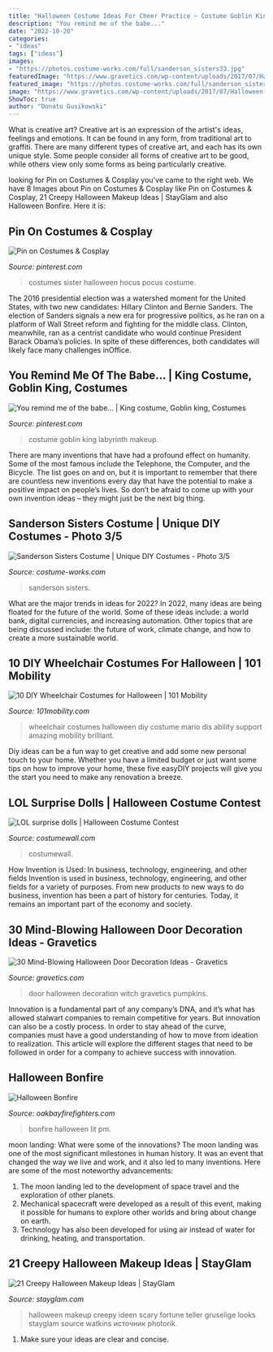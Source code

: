 ```yaml
---
title: "Halloween Costume Ideas For Cheer Practice ~ Costume Goblin King Labyrinth Makeup"
description: "You remind me of the babe..."
date: "2022-10-20"
categories:
- "ideas"
tags: ["ideas"]
images:
- "https://photos.costume-works.com/full/sanderson_sisters33.jpg"
featuredImage: "https://www.gravetics.com/wp-content/uploads/2017/07/Halloween-Witch-Wreath-Door.jpg"
featured_image: "https://photos.costume-works.com/full/sanderson_sisters33.jpg"
image: "https://www.gravetics.com/wp-content/uploads/2017/07/Halloween-Witch-Wreath-Door.jpg"
ShowToc: true
author: "Donato Gusikowski"
---
```



What is creative art?
Creative art is an expression of the artist's ideas, feelings and emotions. It can be found in any form, from traditional art to graffiti. There are many different types of creative art, and each has its own unique style. Some people consider all forms of creative art to be good, while others view only some forms as being particularly creative.

	

		
looking for Pin on Costumes &amp; Cosplay you've came to the right web. We have 8 Images about Pin on Costumes &amp; Cosplay like Pin on Costumes &amp; Cosplay, 21 Creepy Halloween Makeup Ideas | StayGlam and also Halloween Bonfire. Here it is:
		
    
## Pin On Costumes &amp; Cosplay

<img loading=lazy src="https://i.pinimg.com/736x/bb/8d/e6/bb8de6b33065b19db5f677712729890a.jpg" onerror="this.onerror=null;this.src='https://tse2.mm.bing.net/th?id=OIP.18oPEWBfBkD7jxq7GBt3nQHaE6&amp;pid=15.1';" alt="Pin on Costumes &amp; Cosplay">

_Source: pinterest.com_

>costumes sister halloween hocus pocus costume. 

	

The 2016 presidential election was a watershed moment for the United States, with two new candidates: Hillary Clinton and Bernie Sanders. The election of Sanders signals a new era for progressive politics, as he ran on a platform of Wall Street reform and fighting for the middle class. Clinton, meanwhile, ran as a centrist candidate who would continue President Barack Obama’s policies. In spite of these differences, both candidates will likely face many challenges inOffice.

    
## You Remind Me Of The Babe... | King Costume, Goblin King, Costumes

<img loading=lazy src="https://i.pinimg.com/736x/d2/82/f5/d282f5e81e1e685f717b758a6eca9e53.jpg" onerror="this.onerror=null;this.src='https://tse4.mm.bing.net/th?id=OIP.iT9SYOAssHJXBSvG39W_LQHaJj&amp;pid=15.1';" alt="You remind me of the babe... | King costume, Goblin king, Costumes">

_Source: pinterest.com_

>costume goblin king labyrinth makeup. 

	

There are many inventions that have had a profound effect on humanity. Some of the most famous include the Telephone, the Computer, and the Bicycle. The list goes on and on, but it is important to remember that there are countless new inventions every day that have the potential to make a positive impact on people’s lives. So don’t be afraid to come up with your own invention ideas – they might just be the next big thing.

    
## Sanderson Sisters Costume | Unique DIY Costumes - Photo 3/5

<img loading=lazy src="https://photos.costume-works.com/full/sanderson_sisters33.jpg" onerror="this.onerror=null;this.src='https://tse4.mm.bing.net/th?id=OIP.gsB6dTn-2jNGEeU45twXwAHaJ3&amp;pid=15.1';" alt="Sanderson Sisters Costume | Unique DIY Costumes - Photo 3/5">

_Source: costume-works.com_

>sanderson sisters. 

	

What are the major trends in ideas for 2022?
In 2022, many ideas are being floated for the future of the world. Some of these ideas include: a world bank, digital currencies, and increasing automation. Other topics that are being discussed include: the future of work, climate change, and how to create a more sustainable world.

    
## 10 DIY Wheelchair Costumes For Halloween | 101 Mobility

<img loading=lazy src="https://101mobility.com/wp-content/uploads/2019/06/MARIO_FB.jpg" onerror="this.onerror=null;this.src='https://tse3.mm.bing.net/th?id=OIP.DulbqoiBawyfCHsSpMsvNAHaHa&amp;pid=15.1';" alt="10 DIY Wheelchair Costumes for Halloween | 101 Mobility">

_Source: 101mobility.com_

>wheelchair costumes halloween diy costume mario dis ability support amazing mobility brilliant. 

	

Diy ideas can be a fun way to get creative and add some new personal touch to your home. Whether you have a limited budget or just want some tips on how to improve your home, these five easyDIY projects will give you the start you need to make any renovation a breeze.

    
## LOL Surprise Dolls | Halloween Costume Contest

<img loading=lazy src="https://costumewall.com/halloween-costume-contest/wp-content/uploads/2017/11/IMG_6483-1024x1024.jpg" onerror="this.onerror=null;this.src='https://tse1.mm.bing.net/th?id=OIP.eFeBkVPBtuk20EcdSkbE8AHaHa&amp;pid=15.1';" alt="LOL surprise dolls | Halloween Costume Contest">

_Source: costumewall.com_

>costumewall. 

	

How Invention is Used: In business, technology, engineering, and other fields
Invention is used in business, technology, engineering, and other fields for a variety of purposes. From new products to new ways to do business, invention has been a part of history for centuries. Today, it remains an important part of the economy and society.

    
## 30 Mind-Blowing Halloween Door Decoration Ideas - Gravetics

<img loading=lazy src="https://www.gravetics.com/wp-content/uploads/2017/07/Halloween-Witch-Wreath-Door.jpg" onerror="this.onerror=null;this.src='https://tse1.mm.bing.net/th?id=OIP.k-cfPtH1A0B-UX47WOHgHQHaLH&amp;pid=15.1';" alt="30 Mind-Blowing Halloween Door Decoration Ideas - Gravetics">

_Source: gravetics.com_

>door halloween decoration witch gravetics pumpkins. 

	

Innovation is a fundamental part of any company’s DNA, and it’s what has allowed stalwart companies to remain competitive for years. But innovation can also be a costly process. In order to stay ahead of the curve, companies must have a good understanding of how to move from ideation to realization. This article will explore the different stages that need to be followed in order for a company to achieve success with innovation.

    
## Halloween Bonfire

<img loading=lazy src="http://www.oakbayfirefighters.com/wp-content/uploads/2012/02/DSC04993-e1330463849774.jpg" onerror="this.onerror=null;this.src='https://tse4.mm.bing.net/th?id=OIP.xe_V3YHB2dxJdpokMWGpvgHaE7&amp;pid=15.1';" alt="Halloween Bonfire">

_Source: oakbayfirefighters.com_

>bonfire halloween lit pm. 

	

moon landing: What were some of the innovations?
The moon landing was one of the most significant milestones in human history. It was an event that changed the way we live and work, and it also led to many inventions. Here are some of the most noteworthy advancements: 
1) The moon landing led to the development of space travel and the exploration of other planets. 
2) Mechanical spacecraft were developed as a result of this event, making it possible for humans to explore other worlds and bring about change on earth. 
3) Technology has also been developed for using air instead of water for drinking, heating, and transportation.

    
## 21 Creepy Halloween Makeup Ideas | StayGlam

<img loading=lazy src="https://stayglam.com/wp-content/uploads/2017/08/makeupbyluccy_14574254_1737207013207848_3023382708362412032_nresize.jpg" onerror="this.onerror=null;this.src='https://tse2.mm.bing.net/th?id=OIP.3nq4ZMj3nvmqif35rLYCXAHaHa&amp;pid=15.1';" alt="21 Creepy Halloween Makeup Ideas | StayGlam">

_Source: stayglam.com_

>halloween makeup creepy ideen scary fortune teller gruselige looks stayglam source watkins источник photorik. 

	

1. Make sure your ideas are clear and concise.

